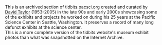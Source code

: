 This is an archived section of tidbits.pacsci.org created and curated by [David Taylor](https://www.legacy.com/us/obituaries/seattletimes/name/david-taylor-obituary?id=29327394) (1953-2005) in the late 90s and early 2000s showcasing some of the exhibits and projects he worked on during his 25 years at the Pacific Science Center in Seattle, Washington. It preserves a record of many long defunct exhibits at the science center.  
This is a more complete version of the tidbits website's museum exhibit photos than what was snapshotted on the Internet Archive.
